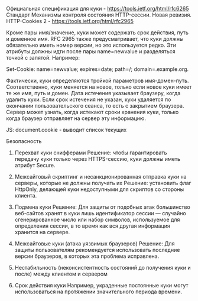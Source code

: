 Официальная спецификация для куки - https://tools.ietf.org/html/rfc6265
Стандарт Механизмы контроля состояния HTTP-сессии. Новая ревизия. HTTP-Cookies 2 - https://tools.ietf.org/html/rfc2965

Кроме пары имя/значение, куки может содержать срок действия, путь и доменное имя.
RFC 2965 также предусматривает, что куки должны обязательно иметь номер версии, но это используется редко.
Эти атрибуты должны идти после пары name=newvalue и разделяться точкой с запятой. Например:

Set-Cookie: name=newvalue; expires=date; path=/; domain=.example.org.

Фактически, куки определяются тройкой параметров имя-домен-путь.
Соответственно, куки меняется на новое, только если новое куки имеет те же имя, путь и домен.
Дата истечения указывает браузеру, когда удалить куки. Если срок истечения не указан,
куки удаляется по окончании пользовательского сеанса, то есть с закрытием браузера.
Сервер может узнать, когда истекают сроки хранения куки, только когда браузер отправляет на сервер эту информацию.

JS: document.cookie - выводит список текущих

Безопасность
1. Перехват куки снифферами
Решение: чтобы гарантировать передачу куки только через HTTPS-сессию, куки должны иметь атрибут Secure.

2. Межсайтовый скриптинг и несанкционированная отправка куки на серверы, которые не должны получать их
Решение: установить флаг HttpOnly, делающей куки недоступными для скриптов со стороны клиента.

3. Подмена куки
Решение: Для защиты от подобных атак большинство веб-сайтов хранят в куки лишь идентификатор сессии —
случайно сгенерированное число или набор символов, используемое для определения сессии, в то время как
вся другая информация хранится на сервере.

4. Межсайтовые куки (атака уязвимых браузеров)
Решение: Для защиты пользователям рекомендуется использовать последние версии браузеров, в которых эта проблема исправлена.

5. Нестабильность (неконсистентность состояний до получения куки и после) между клиентом и сервером

6. Срок действия куки
Например, украденные постоянные куки могут использоваться на протяжении значительного периода времени.